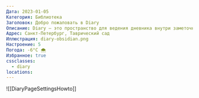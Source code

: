 ```yaml
---
Дата: 2023-01-05
Категория: Библиотека
Заголовок: Добро пожаловать в Diary
Описание: Diary — это пространство для ведения дневника внутри заметочника Обсидиан. С помощью стандартных функций, плагинов сообщества и дополнительной разметки html/css, можно повторить опыт популярных дневниковых приложений Day One или Journey.
Адрес: Санкт-Петербург, Таврический сад
Иллюстрация: diary-obsidian.png
Настроение: 5
Погода: -6°C 🌨
Избранное: true
cssclasses:
  - diary
locations:
---
```


![[DiaryPageSettingsHowto]]